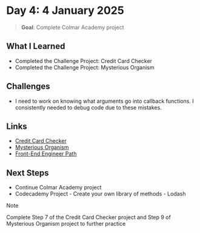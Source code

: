 # Day 4: 4 January 2025

> **Goal**: Complete Colmar Academy project

## What I Learned

- Completed the Challenge Project: Credit Card Checker
- Completed the Challenge Project: Mysterious Organism

## Challenges

- I need to work on knowing what arguments go into callback functions. I consistently needed to debug code due to these mistakes.

## Links

- [Credit Card Checker](../frontend/Day04/CPCreditCardChecker/CPCreditCardChecker.js)
- [Mysterious Organism](../frontend/Day04/CPMysteriousOrganism/main.js)
- [Front-End Engineer Path](https://www.codecademy.com/learn/paths/front-end-engineer-career-path)

## Next Steps

- Continue Colmar Academy project
- Codecademy Project - Create your own library of methods - Lodash

> [!NOTE]
Complete Step 7 of the Credit Card Checker project and Step 9 of Mysterious Organism project to further practice
